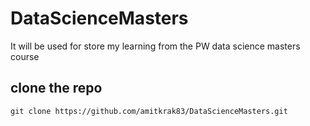 # DataScienceMasters
It will be used for store my learning from the PW data science masters course


## clone the repo

    git clone https://github.com/amitkrak83/DataScienceMasters.git
    